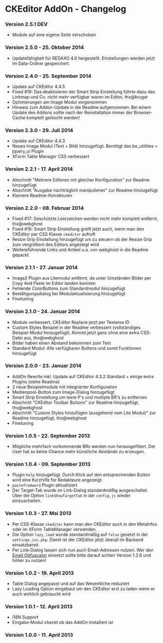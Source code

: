 CKEditor AddOn - Changelog
==========================

### Version 2.5.1 DEV

* Module auf eine eigene Seite verschoben

### Version 2.5.0 - 25. Oktober 2014

* Updatefähigkeit für REDAXO 4.6 hergestellt. Einstellungen werden jetzt im Data-Ordner gespeichert.

### Version 2.4.0 - 25. September 2014

* Update auf CKEditor 4.4.5
* Fixed #19: Das deaktivieren der Smart Strip Einstellung führte dazu das Linkmap und Co. nicht mehr verfügbar waren im Editor, thx@krugar
* Optimierungen am Image Modul vorgenommen 
* Hinweis zum Addon-Update in die Readme aufgenommen: Bei einem Update des Addons sollte nach der Reinstallation immer der Browser-Cache komplett gelöscht werden!

### Version 2.3.0 - 29. Juli 2014

* Update auf CKEditor 4.4.3
* Neues Image Modul (Text + Bild) hinzugefügt. Benötigt das be_utilities > jquery_ui Plugin
* XForm Table Manager CSS verbessert

### Version 2.2.1 - 17. April 2014

* Abschnitt "Mehrere Editoren mit gleicher Konfiguration" zur Readme hinzugefügt
* Abschnitt "Ausgabe nachträglich manipulieren" zur Readme hinzugefügt
* Kleinere Readme-Korrekturen

### Version 2.2.0 - 08. Februar 2014

* Fixed #17: Geschützte Leerzeichen werden nicht mehr komplett entfernt, thx@webghost
* Fixed #16: Smart Strip Einstellung greift jetzt auch, wenn man den CKEditor per CSS Klasse `ckeditor` aufruft
* Resize Grip Einstellung hinzugefügt um zu steuern ob der Resize Grip zum vergrößern des Editors angezeigt wird
* Weitereführende Links und Artikel u.a. von webghost in die Readme gepackt

### Version 2.1.1 - 27. Januar 2014

* Image2 Plugin aus Litemodul entfernt, da unter Umständen Bilder per Copy And Paste im Editor landen konnten
* Fehlende ColorButtons zum Standardmodul hinzugefügt
* Bestätigungsdialog bei Modulaktualisierung hinzugefügt
* Finetuning

### Version 2.1.0 - 24. Januar 2014

* Module verbessert, CKEditor Replace jetzt per Textarea ID
* Custom Styles Beispiel in der Readme verbessert (vollständiges Beispiel-Modul hinzugefügt). Kommt jetzt ganz ohne eine extra CSS-Datei aus, thx@webghost
* Bilder haben einen Abstand bekommen zum Text
* Standard Modul: Alle verfügbaren Buttons und somit Funktionen hinzugefügt

### Version 2.0.0 - 23. Januar 2014

* AddOn Rewrite inkl. Update auf CKEditor 4.3.2 Standard + einige extra Plugins (siehe Readme)
* 2 neue Beispielmodule mit integrierter Konfiguration
* Medienpool-Button zum Image-Dialog hinzugefügt
* Smart Strip Einstellung um leere P's und multiple BR's zu entfernen
* Abschnitt "CKEditor Toolbar Buttons" zur Readme hinzugefügt, thx@webghost
* Abschnitt "Custom Styles hinzufügen (ausgehend vom Lite Modul)" zur Readme hinzugefügt, thx@webghost
* Finetuning

### Version 1.0.5 - 22. September 2013

* Mögliche mehrfach vorkommende BRs werden nun herausgefiltert. Der User hat so keine Chance mehr künstliche Abstände zu erzeugen.

### Version 1.0.4 - 09. September 2013

* Plugin `help` hinzugefügt. Durch Klick auf den entsprechenden Button wird eine Kurzhilfe für Redakteure angezeigt.
* `pastefromword` Plugin aktualisiert
* Der Target-Tab wurde im Link-Dialog standardmäßig ausgeschaltet. Über die Option `linkShowTargetTab` in der `config.js` wieder einzuschalten.

### Version 1.0.3 - 27. Mai 2013

* Per CSS-Klasse `ckeditor` kann man den CKEditor auch in den MetaInfos oder im XForm TableManager verwenden.
* Die Option `lazy_load` wurde standardmäßig auf `false` gesetzt in der `settings.inc.php`. Damit ist der CKEditor jetzt überall im Backend einsatzbereit.
* Per Link-Dialog lassen sich nun auch Email-Adressen nutzen. Wer den [Email Obfuscator](https://github.com/RexDude/email_obfuscator) einsetzt sollte bitte darauf achten Version 1.2.6 und höher zu nutzen!

### Version 1.0.2 - 19. April 2013

* Table Dialog angepasst und auf das Wesentliche reduziert
* Lazy Loading Option eingebaut um den CKEditor erst zu laden wenn er auch wirklich gebraucht wird

### Version 1.0.1 - 12. April 2013

* I18N Support
* Eingabe-Modul checkt ob das AddOn installiert ist

### Version 1.0.0 - 11. April 2013



